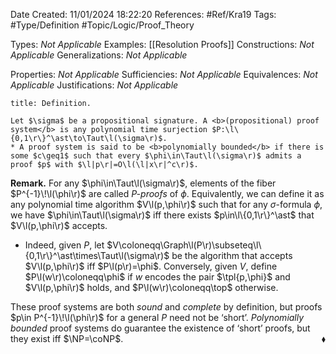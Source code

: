 <div class="topSpace"></div>

Date Created: 11/01/2024 18:22:20
References: #Ref/Kra19
Tags: #Type/Definition #Topic/Logic/Proof_Theory

Types: <i>Not Applicable</i>
Examples: [[Resolution Proofs]]
Constructions: <i>Not Applicable</i>
Generalizations: <i>Not Applicable</i>

Properties: <i>Not Applicable</i>
Sufficiencies: <i>Not Applicable</i>
Equivalences: <i>Not Applicable</i>
Justifications: <i>Not Applicable</i>

``` ad-Definition
title: Definition.

Let $\sigma$ be a propositional signature. A <b>(propositional) proof system</b> is any polynomial time surjection $P:\l\{0,1\r\}^\ast\to\Taut\l(\sigma\r)$.
* A proof system is said to be <b>polynomially bounded</b> if there is some $c\geq1$ such that every $\phi\in\Taut\l(\sigma\r)$ admits a proof $p$ with $\l|p\r|=O\l(\l|x\r|^c\r)$.

```

<b>Remark.</b> For any $\phi\in\Taut\l(\sigma\r)$, elements of the fiber $P^{-1}\!\l(\phi\r)$ are called <i>$P$-proofs</i> of $\phi$. Equivalently, we can define it as any polynomial time algorithm $V\l(p,\phi\r)$ such that for any $\sigma$-formula $\phi$, we have $\phi\in\Taut\l(\sigma\r)$ iff there exists $p\in\l\{0,1\r\}^\ast$ that $V\l(p,\phi\r)$ accepts.
* Indeed, given $P$, let $V\coloneqq\Graph\l(P\r)\subseteq\l\{0,1\r\}^\ast\times\Taut\l(\sigma\r)$ be the algorithm that accepts $V\l(p,\phi\r)$ iff $P\l(p\r)=\phi$. Conversely, given $V$, define $P\l(w\r)\coloneqq\phi$ if $w$ encodes the pair $\tpl{p,\phi}$ and $V\l(p,\phi\r)$ holds, and $P\l(w\r)\coloneqq\top$ otherwise.

These proof systems are both <i>sound</i> and <i>complete</i> by definition, but proofs $p\in P^{-1}\!\l(\phi\r)$ for a general $P$ need not be ‘short’. <i>Polynomially bounded</i> proof systems do guarantee the existence of ‘short’ proofs, but they exist iff $\NP=\coNP$.<span style="float:right;">$\blacklozenge$</span>
